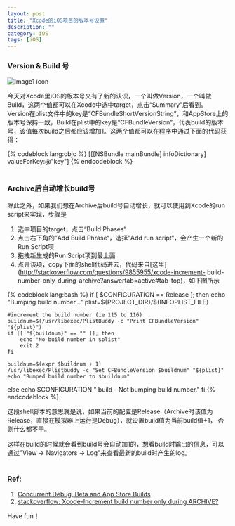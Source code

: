 ```yaml
---
layout: post
title: "Xcode的iOS项目的版本号设置"
description: ""
category: iOS
tags: [iOS]
---
```


### Version & Build 号

![Image1 icon](/assets/version1.jpg)

今天对Xcode里iOS的版本号又有了新的认识，一个叫做Version，一个叫做Build，这两个值都可以在Xcode中选中target，点击“Summary”后看到。 Version在plist文件中的key是“CFBundleShortVersionString”，和AppStore上的版本号保持一致，Build在plist中的key是“CFBundleVersion”，代表build的版本号，该值每次build之后都应该增加1。这两个值都可以在程序中通过下面的代码获得：

{% codeblock lang:objc %}
[[[NSBundle mainBundle] infoDictionary] valueForKey:@"key"]
{% endcodeblock %}
<br />
<br />
### Archive后自动增长build号
除此之外，如果我们想在Archive后build号自动增长，就可以使用到Xcode的run script来实现，步骤是

1. 选中项目的target，点击“Build Phases“
2. 点击右下角的”Add Build Phrase“，选择”Add run script“，会产生一个新的Run Script项
3. 拖拽新生成的Run Script项到最上面
4. 点开该项，copy下面的shell代码进去，代码来自[这里](http://stackoverflow.com/questions/9855955/xcode-increment-
build-number-only-during-archive?answertab=active#tab-top)，如下图所示

{% codeblock lang:bash %}
if [ $CONFIGURATION == Release ]; then
    echo "Bumping build number..."
    plist=${PROJECT_DIR}/${INFOPLIST_FILE}

	#increment the build number (ie 115 to 116)
    buildnum=$(/usr/libexec/PlistBuddy -c "Print CFBundleVersion" "${plist}")
    if [[ "${buildnum}" == "" ]]; then
        echo "No build number in $plist"
        exit 2
    fi

    buildnum=$(expr $buildnum + 1)
    /usr/libexec/Plistbuddy -c "Set CFBundleVersion $buildnum" "${plist}"
    echo "Bumped build number to $buildnum"

else
    echo $CONFIGURATION " build - Not bumping build number."
fi
{% endcodeblock %}

这段shell脚本的意思就是说，如果当前的配置是Release（Archive时该值为Release，直接在模拟器上运行是Debug），就设置build值为当前build值+1， 否则什么都不干。  

这样在build的时候就会看到build号会自动加1的，想看build时输出的信息，可以通过"View -> Navigators -> Log"来查看最新的build时产生的log。
<br /><br />
### Ref:

1. [Concurrent Debug, Beta and App Store Builds](http://swwritings.com/post/2013-05-20-concurrent-debug-beta-app-store-builds)
2. [stackoverflow: Xcode-Increment build number only during ARCHIVE?](http://stackoverflow.com/questions/9855955/xcode-increment-build-number-only-during-archive?answertab=active#tab-top)

Have fun！
